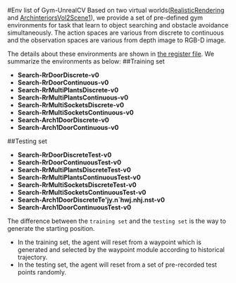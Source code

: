 #Env list of Gym-UnrealCV
Based on two virtual worlds([RealisticRendering](https://s3-us-west-1.amazonaws.com/unreal-rl/RealisticRendering_RL_3.10.zip) and [ArchinteriorsVol2Scene1](http://cs.jhu.edu/~qiuwch/release/unrealcv/ArchinteriorsVol2Scene1-Linux-0.3.10.zip)),
we provide a set of pre-defined gym environments for task that learn to object searching and obstacle avoidance simultaneously.
The action spaces are various from discrete to continuous and the observation spaces are various from depth image to RGB-D image.

The details about these environments are shown in [the register file](../gym_unrealcv/__init__.py). We summarize the environments as below:
##Training set
- **Search-RrDoorDiscrete-v0**
- **Search-RrDoorContinuous-v0**
- **Search-RrMultiPlantsDiscrete-v0**
- **Search-RrMultiPlantsContinuous-v0**
- **Search-RrMultiSocketsDiscrete-v0**
- **Search-RrMultiSocketsContinuous-v0**
- **Search-Arch1DoorDiscrete-v0**
- **Search-Arch1DoorContinuous-v0**

##Testing set
- **Search-RrDoorDiscreteTest-v0**
- **Search-RrDoorContinuousTest-v0**
- **Search-RrMultiPlantsDiscreteTest-v0**
- **Search-RrMultiPlantsContinuousTest-v0**
- **Search-RrMultiSocketsDiscreteTest-v0**
- **Search-RrMultiSocketsContinuousTest-v0**
- **Search-Arch1DoorDiscreteTe'jy.n`hwj.nhj.nst-v0**
- **Search-Arch1DoorContinuousTest-v0**

The difference between the ```training set``` and the ```testing set``` is
the way to generate the starting position.
- In the training set, the agent will reset from a waypoint which is generated and selected by the waypoint module according to historical trajectory.
- In the testing set, the agent will reset from a set of pre-recorded test points randomly.